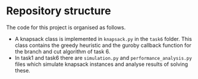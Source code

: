 # Repository structure
The code for this project is organised as follows.
- A knapsack class is implemented in `knapsack.py` in the `task6` folder. This class contains the greedy heuristic and 
  the guroby callback function for the branch and cut algorithm of task 6.
- In task1 and task6 there are `simulation.py` and `performance_analysis.py` files which simulate knapsack instances and 
  analyse results of solving these.
